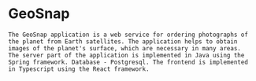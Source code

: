 # GeoSnap
    The GeoSnap application is a web service for ordering photographs of the planet from Earth satellites. The application helps to obtain images of the planet's surface, which are necessary in many areas.
    The server part of the application is implemented in Java using the Spring framework. Database - Postgresql. The frontend is implemented in Typescript using the React framework.
    
